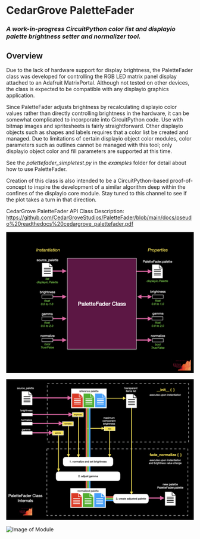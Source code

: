 # CedarGrove PaletteFader

### _A work-in-progress CircuitPython color list and displayio palette brightness setter and normalizer tool._

## Overview

Due to the lack of hardware support for display brightness, the PaletteFader class was developed for controlling the RGB LED matrix panel display attached to an Adafruit MatrixPortal. Although not tested on other devices, the class is expected to be compatible with any displayio graphics application.

Since PaletteFader adjusts brightness by recalculating displayio color values rather than directly controlling brightness in the hardware, it can be somewhat complicated to incorporate into CircuitPython code. Use with bitmap images and spritesheets is fairly straightforward. Other displayio objects such as shapes and labels requires that a color list be created and managed. Due to limitations of certain displayio object color modules, color parameters such as outlines cannot be managed with this tool; only displayio object color and fill parameters are supported at this time.

See the _palettefader_simpletest.py_ in the _examples_ folder for detail about how to use PaletteFader.

Creation of this class is also intended to be a CircuitPython-based proof-of-concept to inspire the development of a similar algorithm deep within the confines of the displayio core module. Stay tuned to this channel to see if the plot takes a turn in that direction.

CedarGrove PaletteFader API Class Description:
https://github.com/CedarGroveStudios/PaletteFader/blob/main/docs/pseudo%20readthedocs%20cedargrove_palettefader.pdf

![Overview](https://github.com/CedarGroveStudios/PaletteFader/blob/main/docs/PaletteFader_Class_description.jpeg)

![Internals](https://github.com/CedarGroveStudios/PaletteFader/blob/main/docs/PaletteFader_Class_internals.jpeg)

![Image of Module](https://github.com/CedarGroveStudios/Matrix_Weather/blob/main/photos_and_graphics/matrix_weather.jpeg)
